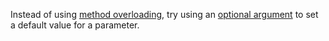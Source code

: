 Instead of using [method overloading](https://csharp.net-tutorials.com/classes/method-overloading/), try using an [optional argument](https://docs.microsoft.com/en-us/dotnet/csharp/programming-guide/classes-and-structs/named-and-optional-arguments#optional-arguments) to set a default value for a parameter.
